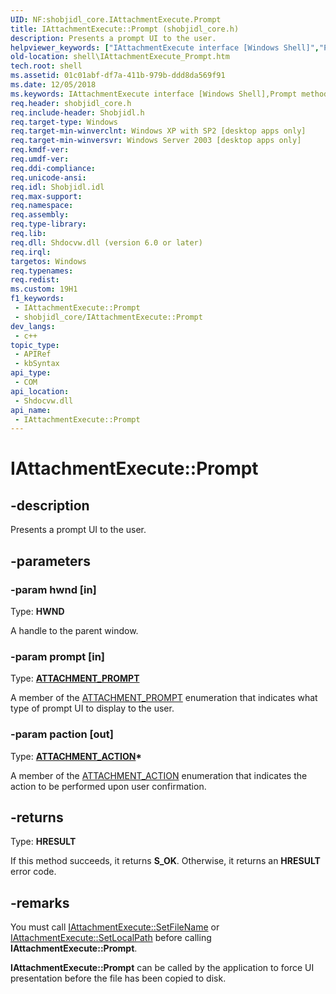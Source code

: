 ```yaml
---
UID: NF:shobjidl_core.IAttachmentExecute.Prompt
title: IAttachmentExecute::Prompt (shobjidl_core.h)
description: Presents a prompt UI to the user.
helpviewer_keywords: ["IAttachmentExecute interface [Windows Shell]","Prompt method","IAttachmentExecute.Prompt","IAttachmentExecute::Prompt","Prompt","Prompt method [Windows Shell]","Prompt method [Windows Shell]","IAttachmentExecute interface","_win32_IAttachmentExecute_Prompt","shell.IAttachmentExecute_Prompt","shobjidl_core/IAttachmentExecute::Prompt"]
old-location: shell\IAttachmentExecute_Prompt.htm
tech.root: shell
ms.assetid: 01c01abf-df7a-411b-979b-ddd8da569f91
ms.date: 12/05/2018
ms.keywords: IAttachmentExecute interface [Windows Shell],Prompt method, IAttachmentExecute.Prompt, IAttachmentExecute::Prompt, Prompt, Prompt method [Windows Shell], Prompt method [Windows Shell],IAttachmentExecute interface, _win32_IAttachmentExecute_Prompt, shell.IAttachmentExecute_Prompt, shobjidl_core/IAttachmentExecute::Prompt
req.header: shobjidl_core.h
req.include-header: Shobjidl.h
req.target-type: Windows
req.target-min-winverclnt: Windows XP with SP2 [desktop apps only]
req.target-min-winversvr: Windows Server 2003 [desktop apps only]
req.kmdf-ver: 
req.umdf-ver: 
req.ddi-compliance: 
req.unicode-ansi: 
req.idl: Shobjidl.idl
req.max-support: 
req.namespace: 
req.assembly: 
req.type-library: 
req.lib: 
req.dll: Shdocvw.dll (version 6.0 or later)
req.irql: 
targetos: Windows
req.typenames: 
req.redist: 
ms.custom: 19H1
f1_keywords:
 - IAttachmentExecute::Prompt
 - shobjidl_core/IAttachmentExecute::Prompt
dev_langs:
 - c++
topic_type:
 - APIRef
 - kbSyntax
api_type:
 - COM
api_location:
 - Shdocvw.dll
api_name:
 - IAttachmentExecute::Prompt
---
```


# IAttachmentExecute::Prompt


## -description

Presents a prompt UI to the user.

## -parameters

### -param hwnd [in]

Type: <b>HWND</b>

A handle to the parent window.

### -param prompt [in]

Type: <b><a href="/windows/desktop/api/shobjidl_core/ne-shobjidl_core-attachment_prompt">ATTACHMENT_PROMPT</a></b>

A member of the <a href="/windows/desktop/api/shobjidl_core/ne-shobjidl_core-attachment_prompt">ATTACHMENT_PROMPT</a> enumeration that indicates what type of prompt UI to display to the user.

### -param paction [out]

Type: <b><a href="/windows/desktop/api/shobjidl_core/ne-shobjidl_core-attachment_action">ATTACHMENT_ACTION</a>*</b>

A member of the <a href="/windows/desktop/api/shobjidl_core/ne-shobjidl_core-attachment_action">ATTACHMENT_ACTION</a> enumeration that indicates the action to be performed upon user confirmation.

## -returns

Type: <b>HRESULT</b>

If this method succeeds, it returns <b xmlns:loc="http://microsoft.com/wdcml/l10n">S_OK</b>. Otherwise, it returns an <b xmlns:loc="http://microsoft.com/wdcml/l10n">HRESULT</b> error code.

## -remarks

You must call <a href="/windows/desktop/api/shobjidl_core/nf-shobjidl_core-iattachmentexecute-setfilename">IAttachmentExecute::SetFileName</a> or <a href="/windows/desktop/api/shobjidl_core/nf-shobjidl_core-iattachmentexecute-setlocalpath">IAttachmentExecute::SetLocalPath</a> before calling <b>IAttachmentExecute::Prompt</b>.

<b>IAttachmentExecute::Prompt</b> can be called by the application to force UI presentation before the file has been copied to disk.

